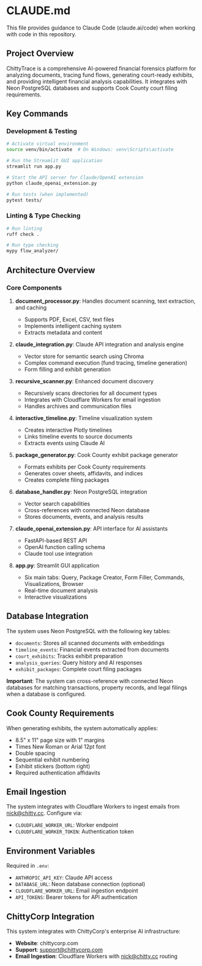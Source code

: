 # CLAUDE.md

This file provides guidance to Claude Code (claude.ai/code) when working with code in this repository.

## Project Overview

ChittyTrace is a comprehensive AI-powered financial forensics platform for analyzing documents, tracing fund flows, generating court-ready exhibits, and providing intelligent financial analysis capabilities. It integrates with Neon PostgreSQL databases and supports Cook County court filing requirements.

## Key Commands

### Development & Testing
```bash
# Activate virtual environment
source venv/bin/activate  # On Windows: venv\Scripts\activate

# Run the Streamlit GUI application
streamlit run app.py

# Start the API server for Claude/OpenAI extension
python claude_openai_extension.py

# Run tests (when implemented)
pytest tests/
```

### Linting & Type Checking
```bash
# Run linting
ruff check .

# Run type checking
mypy flow_analyzer/
```

## Architecture Overview

### Core Components

1. **document_processor.py**: Handles document scanning, text extraction, and caching
   - Supports PDF, Excel, CSV, text files
   - Implements intelligent caching system
   - Extracts metadata and content

2. **claude_integration.py**: Claude API integration and analysis engine
   - Vector store for semantic search using Chroma
   - Complex command execution (fund tracing, timeline generation)
   - Form filling and exhibit generation

3. **recursive_scanner.py**: Enhanced document discovery
   - Recursively scans directories for all document types
   - Integrates with Cloudflare Workers for email ingestion
   - Handles archives and communication files

4. **interactive_timeline.py**: Timeline visualization system
   - Creates interactive Plotly timelines
   - Links timeline events to source documents
   - Extracts events using Claude AI

5. **package_generator.py**: Cook County exhibit package generator
   - Formats exhibits per Cook County requirements
   - Generates cover sheets, affidavits, and indices
   - Creates complete filing packages

6. **database_handler.py**: Neon PostgreSQL integration
   - Vector search capabilities
   - Cross-references with connected Neon database
   - Stores documents, events, and analysis results

7. **claude_openai_extension.py**: API interface for AI assistants
   - FastAPI-based REST API
   - OpenAI function calling schema
   - Claude tool use integration

8. **app.py**: Streamlit GUI application
   - Six main tabs: Query, Package Creator, Form Filler, Commands, Visualizations, Browser
   - Real-time document analysis
   - Interactive visualizations

## Database Integration

The system uses Neon PostgreSQL with the following key tables:
- `documents`: Stores all scanned documents with embeddings
- `timeline_events`: Financial events extracted from documents
- `court_exhibits`: Tracks exhibit preparation
- `analysis_queries`: Query history and AI responses
- `exhibit_packages`: Complete court filing packages

**Important**: The system can cross-reference with connected Neon databases for matching transactions, property records, and legal filings when a database is configured.

## Cook County Requirements

When generating exhibits, the system automatically applies:
- 8.5" x 11" page size with 1" margins
- Times New Roman or Arial 12pt font
- Double spacing
- Sequential exhibit numbering
- Exhibit stickers (bottom right)
- Required authentication affidavits

## Email Ingestion

The system integrates with Cloudflare Workers to ingest emails from nick@chitty.cc. Configure via:
- `CLOUDFLARE_WORKER_URL`: Worker endpoint
- `CLOUDFLARE_WORKER_TOKEN`: Authentication token

## Environment Variables

Required in `.env`:
- `ANTHROPIC_API_KEY`: Claude API access
- `DATABASE_URL`: Neon database connection (optional)
- `CLOUDFLARE_WORKER_URL`: Email ingestion endpoint
- `API_TOKENS`: Bearer tokens for API authentication

## ChittyCorp Integration

This system integrates with ChittyCorp's enterprise AI infrastructure:
- **Website**: chittycorp.com
- **Support**: support@chittycorp.com
- **Email Ingestion**: Cloudflare Workers with nick@chitty.cc routing